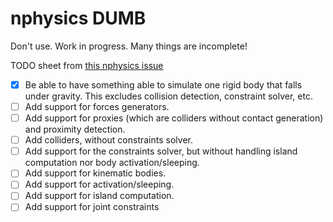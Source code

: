# nphysics DUMB

Don't use. Work in progress. Many things are incomplete!

TODO sheet from [this nphysics issue](https://github.com/rustsim/nphysics/issues/149)

- [x] Be able to have something able to simulate one rigid body that falls under gravity. This excludes collision detection, constraint solver, etc.
- [ ] Add support for forces generators.
- [ ] Add support for proxies (which are colliders without contact generation) and proximity detection.
- [ ] Add colliders, without constraints solver.
- [ ] Add support for the constraints solver, but without handling island computation nor body activation/sleeping.
- [ ] Add support for kinematic bodies.
- [ ] Add support for activation/sleeping.
- [ ] Add support for island computation.
- [ ] Add support for joint constraints
